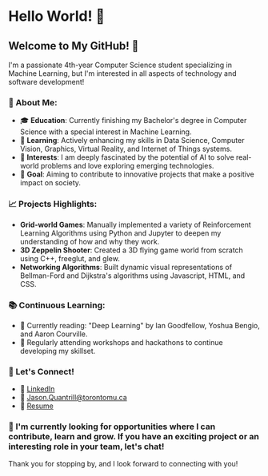 # Hello World! 👋

## Welcome to My GitHub! 🚀

I'm a passionate 4th-year Computer Science student specializing in Machine Learning, but I'm interested in all aspects of technology and software development!

### 🤖 About Me:

- 🎓 **Education**: Currently finishing my Bachelor's degree in Computer Science with a special interest in Machine Learning.
- 🌱 **Learning**: Actively enhancing my skills in Data Science, Computer Vision, Graphics, Virtual Reality, and Internet of Things systems.
- 🚀 **Interests**: I am deeply fascinated by the potential of AI to solve real-world problems and love exploring emerging technologies.
- 🌟 **Goal**: Aiming to contribute to innovative projects that make a positive impact on society.
<!--
### 💻 Tech Stack:

- **Languages**: Proficient in Python, Java, C++, and JavaScript.
- **Frameworks & Libraries**: TensorFlow, PyTorch, React, Node.js.
- **Tools**: Git, Docker, Kubernetes, AWS, Azure.
- **Databases**: MySQL, MongoDB, PostgreSQL.
-->
### 📈 Projects Highlights:

- **Grid-world Games**: Manually implemented a variety of Reinforcement Learning Algorithms using Python and Jupyter to deepen my understanding of how and why they work.
- **3D Zeppelin Shooter**: Created a 3D flying game world from scratch using C++, freeglut, and glew.
- **Networking Algorithms**: Built dynamic visual representations of Bellman-Ford and Dijkstra's algorithms using Javascript, HTML, and CSS.

### 📚 Continuous Learning:

- 📖 Currently reading: "Deep Learning" by Ian Goodfellow, Yoshua Bengio, and Aaron Courville.
- 📝 Regularly attending workshops and hackathons to continue developing my skillset.

### 🤝 Let's Connect!

- 💼 [LinkedIn](https://www.linkedin.com/in/jasonquantrill/)
- 📧 Jason.Quantrill@torontomu.ca
- 📄 [Resume](https://drive.google.com/file/d/1HXMX0QJigFmPiYEwgBSFDEtSJdhaZFjO/view?usp=sharing)

### 🌱 I'm currently looking for opportunities where I can contribute, learn and grow. If you have an exciting project or an interesting role in your team, let's chat!

Thank you for stopping by, and I look forward to connecting with you!


